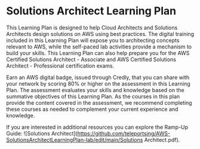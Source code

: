 # Solutions Architect Learning Plan
This Learning Plan is designed to help Cloud Architects and Solutions Architects design solutions on AWS using best practices. The digital training included in this Learning Plan will expose you to architecting concepts relevant to AWS, while the self-paced lab activities provide a mechanism to build your skills. This Learning Plan can also help prepare you for the AWS Certified Solutions Architect - Associate and AWS Certified Solutions Architect - Professional certification exams.

Earn an AWS digital badge, issued through Credly, that you can share with your network by scoring 80% or higher on the assessment in this Learning Plan. The assessment evaluates your skills and knowledge based on the summative objectives of this Learning Plan. As the courses in this plan provide the content covered in the assessment, we recommend completing these courses as needed to complement your current experience and knowledge.

If you are interested in additional resources you can explore the Ramp-Up Guide: ![Solutions Architect](https://github.com/teleportsing/AWS-SolutionsArchitectLearningPlan-lab/edit/main/Solutions Architect.pdf).


